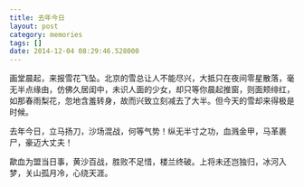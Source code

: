 ```yaml
---
title: 去年今日
layout: post
category: memories
tags: []
date: 2014-12-04 08:29:46.528000
---
```

   画堂晨起，来报雪花飞坠。北京的雪总让人不能尽兴，大抵只在夜间零星散落，毫无半点缘由，仿佛久居闺中，未识人面的少女，却只等你晨起推窗，则面颊绯红，如那春雨梨花，忽地含羞转身，故而兴致立刻减去了大半。但今天的雪却来得极是时候。   

去年今日，立马扬刀，沙场混战，何等气势！纵无半寸之功，血溅金甲，马革裹尸，豪迈大丈夫！          

歃血为盟当日事，黄沙百战，胜败不足惜，楼兰终破。上将未还岂独归，冰河入梦，关山孤月冷，心绕天涯。  
   
   
